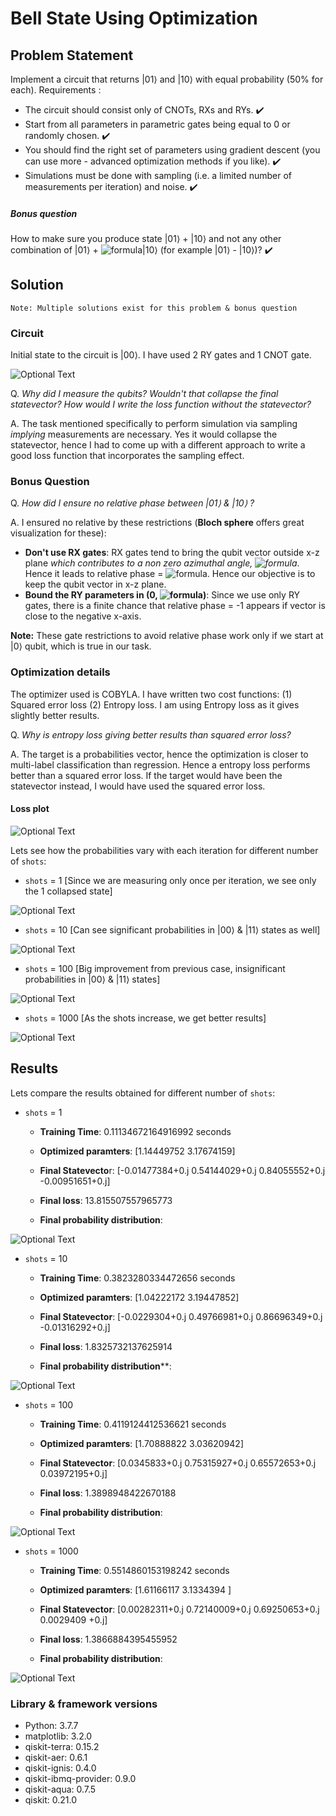 # Bell State Using Optimization

## Problem Statement
Implement a circuit that returns |01⟩ and |10⟩ with equal probability (50% for each).
Requirements :
- The circuit should consist only of CNOTs, RXs and RYs. :heavy_check_mark:
- Start from all parameters in parametric gates being equal to 0 or randomly chosen. :heavy_check_mark:
- You should find the right set of parameters using gradient descent (you can use more - advanced optimization methods if you like). :heavy_check_mark:
- Simulations must be done with sampling (i.e. a limited number of measurements per iteration) and noise. :heavy_check_mark:

##### Bonus question
How to make sure you produce state  |01⟩  +  |10⟩  and not any other combination of |01⟩ + ![formula](https://render.githubusercontent.com/render/math?math=e^{i%20\phi})|10⟩ 
(for example |01⟩ - |10⟩)? :heavy_check_mark:

## Solution
`Note: Multiple solutions exist for this problem & bonus question`
### Circuit
Initial state to the circuit is |00⟩. I have used 2 RY gates and 1 CNOT gate.

![Optional Text](../master/plots/circuit.png)
  
Q. *Why did I measure the qubits? Wouldn't that collapse the final statevector? How would I write the loss function without the statevector?*
  
A. The task mentioned specifically to perform simulation via sampling *implying* measurements are necessary.
Yes it would collapse the statevector, hence I had to come up with a different approach to write a good loss function that incorporates the sampling effect. 



### Bonus Question
Q. *How did I ensure no relative phase between |01⟩ & |10⟩ ?*

A. I ensured no relative by these restrictions (**Bloch sphere** offers great visualization for these):
- **Don't use RX gates**: RX gates tend to bring the qubit vector outside x-z plane *which contributes to a non zero azimuthal angle, ![formula](https://render.githubusercontent.com/render/math?math=\phi)*. Hence it leads to relative phase = ![formula](https://render.githubusercontent.com/render/math?math=e^{i%20\phi}). Hence our objective is to keep the qubit vector in x-z plane.
- **Bound the RY parameters in (0, ![formula](https://render.githubusercontent.com/render/math?math=\pi))**: Since we use only RY gates, there is a finite chance that relative phase = -1 appears if vector is close to the negative x-axis.

**Note:** These gate restrictions to avoid relative phase work only if we start at |0⟩ qubit, which is true in our task.

### Optimization details
The optimizer used is COBYLA. I have written two cost functions: (1) Squared error loss (2) Entropy loss. I am using Entropy loss as it gives slightly better results. 

Q. *Why is entropy loss giving better results than squared error loss?*

A. The target is a probabilities vector, hence the optimization is closer to multi-label classification than regression. Hence a entropy loss performs better than a squared error loss. If the target would have been the statevector instead, I would have used the squared error loss. 


#### Loss plot

![Optional Text](../master/plots/LossCovergencePlot.png)

Lets see how the probabilities vary with each iteration for different number of `shots`:

- `shots` = 1 [Since we are measuring only once per iteration, we see only the 1 collapsed state]

![Optional Text](../master/OptimizationGifs/Gifshots1.gif)

- `shots` = 10 [Can see significant probabilities in |00⟩ & |11⟩ states as well]

![Optional Text](../master/OptimizationGifs/Gifshots10.gif)

- `shots` = 100 [Big improvement from previous case, insignificant probabilities in |00⟩ & |11⟩ states]

![Optional Text](../master/OptimizationGifs/Gifshots100.gif)

- `shots` = 1000 [As the shots increase, we get better results]

![Optional Text](../master/OptimizationGifs/Gifshots1000.gif)

## Results

Lets compare the results obtained for different number of `shots`:

* `shots` = 1

  * **Training Time**: 0.11134672164916992 seconds

  * **Optimized paramters**: [1.14449752 3.17674159]

  * **Final Statevecto**r: [-0.01477384+0.j   0.54144029+0.j   0.84055552+0.j  -0.00951651+0.j]

  * **Final loss**: 13.815507557965773

  * **Final probability distribution**:

![Optional Text](../master/plots/histogram_shots1.png)


* `shots` = 10

  * **Training Time**: 0.3823280334472656 seconds

  * **Optimized paramters**: [1.04222172 3.19447852]

  * **Final Statevector**: [-0.0229304+0.j   0.49766981+0.j   0.86696349+0.j  -0.01316292+0.j]

  * **Final loss**: 1.8325732137625914

  * **Final probability distribution****:

![Optional Text](../master/plots/histogram_shots10.png)

* `shots` = 100

  * **Training Time**: 0.4119124412536621 seconds

  * **Optimized paramters**: [1.70888822 3.03620942]

  * **Final Statevector**: [0.0345833+0.j   0.75315927+0.j   0.65572653+0.j   0.03972195+0.j]

  * **Final loss**: 1.3898948422670188

  * **Final probability distribution**:

![Optional Text](../master/plots/histogram_shots100.png)

* `shots` = 1000

  * **Training Time**: 0.5514860153198242 seconds

  * **Optimized paramters**: [1.61166117 3.1334394 ]

  * **Final Statevector**: [0.00282311+0.j   0.72140009+0.j   0.69250653+0.j   0.0029409 +0.j]

  * **Final loss**: 1.3866884395455952

  * **Final probability distribution**:

![Optional Text](../master/plots/histogram_shots1000.png)


### Library & framework versions
- Python: 3.7.7
- matplotlib: 3.2.0
- qiskit-terra: 0.15.2
- qiskit-aer: 0.6.1
- qiskit-ignis: 0.4.0
- qiskit-ibmq-provider: 0.9.0
- qiskit-aqua: 0.7.5
- qiskit: 0.21.0

